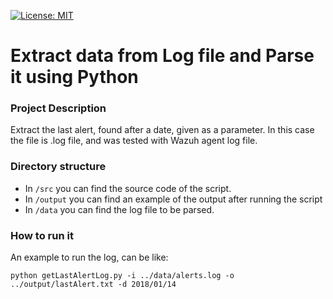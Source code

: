 [![License: MIT](https://img.shields.io/badge/License-MIT-yellow.svg)](https://github.com/rshad/Extract-Information-from-Log-files-using-Python/blob/master/LICENSE)
# Extract data from Log file and Parse it using Python

### Project Description
Extract the last alert, found after a date, given as a parameter. In this case the file is .log file, and was tested with Wazuh agent log file.

### Directory structure
* In `/src` you can find the source code of the script.
* In `/output` you can find an example of the output after running the script
* In `/data` you can find the log file to be parsed.

### How to run it
An example to run the log, can be like:
```
python getLastAlertLog.py -i ../data/alerts.log -o ../output/lastAlert.txt -d 2018/01/14
```

